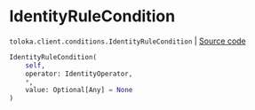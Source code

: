 # IdentityRuleCondition
`toloka.client.conditions.IdentityRuleCondition` | [Source code](https://github.com/Toloka/toloka-kit/blob/v1.1.2/src/client/conditions.py#L78)

```python
IdentityRuleCondition(
    self,
    operator: IdentityOperator,
    *,
    value: Optional[Any] = None
)
```

